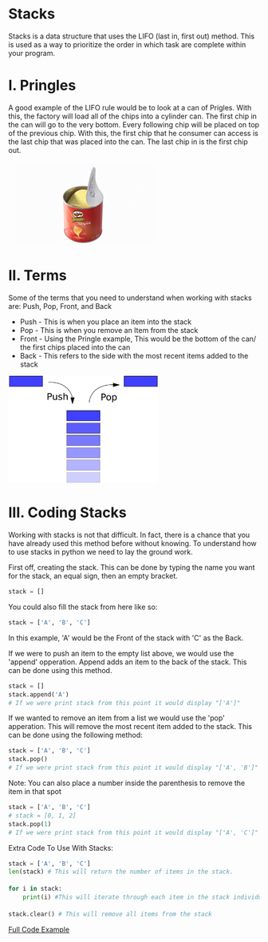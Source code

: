 # Stacks
Stacks is a data structure that uses the LIFO (last in, first out) method. This is used as a way to prioritize the order in which task are complete within your program. 

# I. Pringles
A good example of the LIFO rule would be to look at a can of Prigles. With this, the factory will load all of the chips into a cylinder can. The first chip in the can will go to the very bottom. Every following chip will be placed on top of the previous chip. With this, the first chip that he consumer can access is the last chip that was placed into the can. The last chip in is the first chip out. 

<img src="pringles.jpeg" alt="drawing" width="300" class="center"/>

# II. Terms
Some of the terms that you need to understand when working with stacks are: Push, Pop, Front, and Back

* Push - This is when you place an item into the stack
* Pop - This is when you remove an Item from the stack
* Front - Using the Pringle example, This would be the bottom of the can/ the first chips placed into the can
* Back - This refers to the side with the most recent items added to the stack

<img src="terms.jpeg" alt="drawing" width= "300" class="center"/>

# III. Coding Stacks
Working with stacks is not that difficult. In fact, there is a chance that you have already used this method before without knowing. To understand how to use stacks in python we need to lay the ground work. 

First off, creating the stack. This can be done by typing the name you want for the stack, an equal sign, then an empty bracket.
``` python
stack = []
```
You could also fill the stack from here like so:
``` python
stack = ['A', 'B', 'C']
```
In this example, 'A' would be the Front of the stack with 'C' as the Back.

If we were to push an item to the empty list above, we would use the 'append' opperation. Append adds an item to the back of the stack. This can be done using this method.
``` python
stack = []
stack.append('A')
# If we were print stack from this point it would display "['A']"
```
If we wanted to remove an item from a list we would use the 'pop' apperation. This will remove the most recent item added to the stack. This can be done using the following method:
``` python
stack = ['A', 'B', 'C']
stack.pop()
# If we were print stack from this point it would display "['A', 'B']"
```
Note: You can also place a number inside the parenthesis to remove the item in that spot
``` python
stack = ['A', 'B', 'C']
# stack = [0, 1, 2]
stack.pop(1)
# If we were print stack from this point it would display "['A', 'C']"
```

Extra Code To Use With Stacks:
``` python
stack = ['A', 'B', 'C']
len(stack) # This will return the number of items in the stack.

for i in stack: 
    print(i) #This will iterate through each item in the stack individually 

stack.clear() # This will remove all items from the stack
```
[Full Code Example](stacks.py)